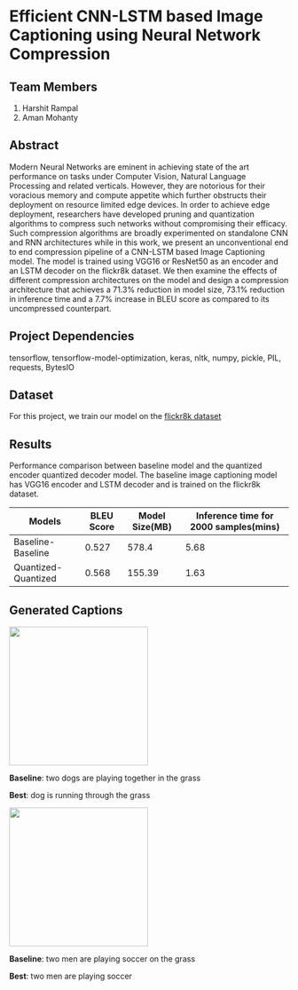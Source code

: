 # Efficient CNN-LSTM based Image Captioning using Neural Network Compression

## Team Members
1. Harshit Rampal
2. Aman Mohanty

## Abstract
Modern Neural Networks are eminent in achieving state of the art performance on tasks under Computer Vision, Natural Language Processing and related verticals. However, they are notorious for their voracious memory and compute appetite which further obstructs their deployment on resource limited edge devices. In order to achieve edge deployment, researchers have developed pruning and quantization algorithms to compress such networks without compromising their efficacy. Such compression algorithms are broadly experimented on standalone CNN and RNN architectures while in this work, we present an unconventional end to end compression pipeline of a CNN-LSTM based Image Captioning model. The model is trained using VGG16 or ResNet50 as an encoder and an LSTM decoder on the flickr8k dataset. We then examine the effects of different compression architectures on the model and design a compression architecture that achieves a 71.3% reduction in model size, 73.1% reduction in inference time and a 7.7% increase in BLEU score as compared to its uncompressed counterpart.

## Project Dependencies
tensorflow, tensorflow-model-optimization, keras, nltk, numpy, pickle, PIL, requests, BytesIO

## Dataset
For this project, we train our model on the [flickr8k dataset](https://www.kaggle.com/adityajn105/flickr8k)

## Results
Performance comparison between baseline model and the quantized encoder quantized decoder model. The baseline image captioning model has VGG16 encoder and LSTM decoder and is trained on the flickr8k dataset.

Models | BLEU Score | Model Size(MB) | Inference time for 2000 samples(mins)
-------|------------|----------------|--------------------------------------
Baseline-Baseline | 0.527 | 578.4 | 5.68
Quantized-Quantized | 0.568 | 155.39 | 1.63


## Generated Captions
<img src="https://s3.amazonaws.com/cdn-origin-etr.akc.org/wp-content/uploads/2018/06/05231748/belgian-malinois-running-through-field.jpg" width="250">  

**Baseline**: two dogs are playing together in the grass

**Best**: dog is running through the grass

<img src="https://static01.nyt.com/images/2020/09/25/sports/25soccer-nationalWEB1/merlin_177451008_91c7b66d-3c8a-4963-896e-54280f374b6d-articleLarge.jpg?quality=75&auto=webp&disable=upscale" width="250">

**Baseline**: two men are playing soccer on the grass

**Best**: two men are playing soccer



